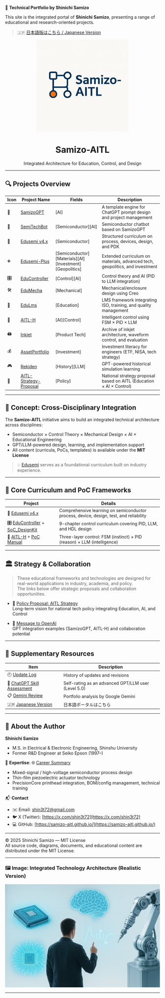 🧠 **Technical Portfolio by Shinichi Samizo**

This site is the integrated portal of **Shinichi Samizo**, presenting a range of educational and research-oriented projects.

> 🇯🇵 [日本語版はこちら / Japanese Version](../index.md)

<p align="center">
  <a href="https://Samizo-AITL.github.io/en/">
    <img src="https://raw.githubusercontent.com/Samizo-AITL/Samizo-AITL.github.io/main/images/A_vector-based_digital_graphic_logo_features_the_n.png" alt="Samizo-AITL Logo" width="300"/>
  </a>
</p>

<h1 align="center">Samizo-AITL</h1>
<p align="center">
  Integrated Architecture for Education, Control, and Design
</p>

---

## 🔍 Projects Overview

| Icon | Project Name | Fields | Description |
|------|--------------|--------|-------------|
| 🧠 | [SamizoGPT](https://samizo-aitl.github.io/SamizoGPT/) | [AI] | A template engine for ChatGPT prompt design and project management |
| 📡 | [SemiTechBot](https://samizo-aitl.github.io/SamizoGPT_SemiTechBot/) | [Semiconductor][AI] | Semiconductor chatbot based on SamizoGPT |
| 📘 | [Edusemi v4.x](https://samizo-aitl.github.io/Edusemi-v4x/) | [Semiconductor] | Structured curriculum on process, devices, design, and PDK |
| ➕ | [Edusemi-Plus](https://samizo-aitl.github.io/Edusemi-Plus/) | [Semiconductor][Materials][AI][Investment][Geopolitics] | Extended curriculum on materials, advanced tech, geopolitics, and investment |
| 🎛️ | [EduController](https://samizo-aitl.github.io/EduController/) | [Control][AI] | Control theory and AI (PID to LLM integration) |
| 🛠️ | [EduMecha](https://samizo-aitl.github.io/EduMecha/) | [Mechanical] | Mechanical/enclosure design using Creo |
| 🧠 | [EduLms](https://samizo-aitl.github.io/EduLms/) | [Education] | LMS framework integrating ISO, training, and quality management |
| 🤖 | [AITL-H](https://samizo-aitl.github.io/AITL-H/) | [AI][Control] | Intelligent control using FSM × PID × LLM |
| 🖨️ | [Inkjet](https://samizo-aitl.github.io/Inkjet/) | [Product Tech] | Archive of inkjet architecture, waveform control, and evaluation |
| 💰 | [AssetPortfolio](https://samizo-aitl.github.io/AssetPortfolio-StartGuide/) | [Investment] | Investment literacy for engineers (ETF, NISA, tech strategy) |
| 🎮 | [Rekiden](https://samizo-aitl.github.io/Rekiden/) | [History][LLM] | GPT-powered historical simulation learning |
| 🧩 | [AITL-Strategy-Proposal](https://samizo-aitl.github.io/AITL-Strategy-Proposal/) | [Policy] | National strategy proposal based on AITL (Education × AI × Control) |

---

## 🧠 Concept: Cross-Disciplinary Integration

The **Samizo-AITL** initiative aims to build an integrated technical architecture across disciplines:

- Semiconductor × Control Theory × Mechanical Design × AI × Educational Engineering  
- GPT/LLM-powered design, learning, and implementation support  
- All content (curricula, PoCs, templates) is available under the **MIT License**

> 💡 [Edusemi](https://samizo-aitl.github.io/Edusemi-v4x/) serves as a foundational curriculum built on industry experience.

---

## 📘 Core Curriculum and PoC Frameworks

| Project | Details |
|---------|---------|
| 📘 [Edusemi v4.x](https://samizo-aitl.github.io/Edusemi-v4x/) | Comprehensive learning on semiconductor process, device, design, test, and reliability |
| 🎛️ [EduController](https://samizo-aitl.github.io/EduController/) + [SoC_DesignKit](https://samizo-aitl.github.io/EduController/SoC_DesignKit_by_ChatGPT/) | 9-chapter control curriculum covering PID, LLM, and HDL design |
| 🤖 [AITL-H](https://samizo-aitl.github.io/AITL-H/) + [PoC Manual](https://samizo-aitl.github.io/AITL-H/docs/) | Three-layer control: FSM (instinct) × PID (reason) × LLM (intelligence) |

---

## 🏛️ Strategy & Collaboration

> These educational frameworks and technologies are designed for real-world applications in industry, academia, and policy.  
> The links below offer strategic proposals and collaboration opportunities.

- 🧩 [Policy Proposal: AITL Strategy](https://samizo-aitl.github.io/AITL-Strategy-Proposal/)  
  Long-term vision for national tech policy integrating Education, AI, and Control

- 🤝 [Message to OpenAI](../about/openai-message-en.md)  
  GPT integration examples (SamizoGPT, AITL-H) and collaboration potential

---

## 📄 Supplementary Resources

| Item | Description |
|------|-------------|
| 🕘 [Update Log](../about/update.md) | History of updates and revisions |
| 🧠 [ChatGPT Skill Assessment](../about/chatgpt-skill-eval.md) | Self-rating as an advanced GPT/LLM user (Level 5.0) |
| 📋 [Gemini Review](../about/gemini-review.md) | Portfolio analysis by Google Gemini |
| 🇯🇵 [Japanese Version](../index.md) | 日本語ポータルはこちら |

---

## 👤 About the Author

**Shinichi Samizo**  
- M.S. in Electrical & Electronic Engineering, Shinshu University  
- Former R&D Engineer at Seiko Epson (1997–)

📌 **Expertise**: 🌐 [Career Summary](../about/career-summary_en.md)  
- Mixed-signal / high-voltage semiconductor process design  
- Thin-film piezoelectric actuator technology  
- PrecisionCore printhead integration, BOM/config management, technical training

📬 **Contact**
- ✉️ Email: [shin3t72@gmail.com](mailto:shin3t72@gmail.com)  
- 🐦 X (Twitter): [https://x.com/shin3t72](https://x.com/shin3t72)  
- 💻 GitHub: [https://samizo-aitl.github.io/](https://samizo-aitl.github.io/)

---

© 2025 Shinichi Samizo — MIT License  
All source code, diagrams, documents, and educational content are distributed under the MIT License.

---

### 🖼️ Image: Integrated Technology Architecture (Realistic Version)

![Integrated Technology Architecture](../images/technology_architecture_realistic_version.png)

---
